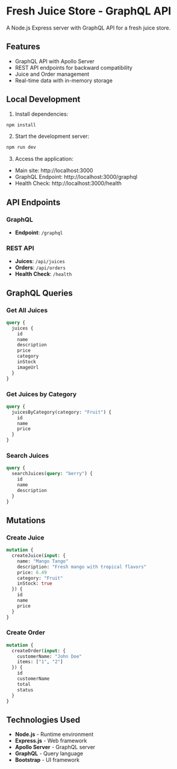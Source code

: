 # Fresh Juice Store - GraphQL API

A Node.js Express server with GraphQL API for a fresh juice store.

## Features

- GraphQL API with Apollo Server
- REST API endpoints for backward compatibility
- Juice and Order management
- Real-time data with in-memory storage

## Local Development

1. Install dependencies:
```bash
npm install
```

2. Start the development server:
```bash
npm run dev
```

3. Access the application:
- Main site: http://localhost:3000
- GraphQL Endpoint: http://localhost:3000/graphql
- Health Check: http://localhost:3000/health

## API Endpoints

### GraphQL
- **Endpoint**: `/graphql`

### REST API
- **Juices**: `/api/juices`
- **Orders**: `/api/orders`
- **Health Check**: `/health`

## GraphQL Queries

### Get All Juices
```graphql
query {
  juices {
    id
    name
    description
    price
    category
    inStock
    imageUrl
  }
}
```

### Get Juices by Category
```graphql
query {
  juicesByCategory(category: "Fruit") {
    id
    name
    price
  }
}
```

### Search Juices
```graphql
query {
  searchJuices(query: "berry") {
    id
    name
    description
  }
}
```

## Mutations

### Create Juice
```graphql
mutation {
  createJuice(input: {
    name: "Mango Tango"
    description: "Fresh mango with tropical flavors"
    price: 6.49
    category: "Fruit"
    inStock: true
  }) {
    id
    name
    price
  }
}
```

### Create Order
```graphql
mutation {
  createOrder(input: {
    customerName: "John Doe"
    items: ["1", "2"]
  }) {
    id
    customerName
    total
    status
  }
}
```

## Technologies Used

- **Node.js** - Runtime environment
- **Express.js** - Web framework
- **Apollo Server** - GraphQL server
- **GraphQL** - Query language
- **Bootstrap** - UI framework


